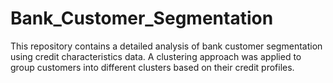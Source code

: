 # Bank_Customer_Segmentation
This repository contains a detailed analysis of bank customer segmentation using credit characteristics data. A clustering approach was applied to group customers into different clusters based on their credit profiles.
